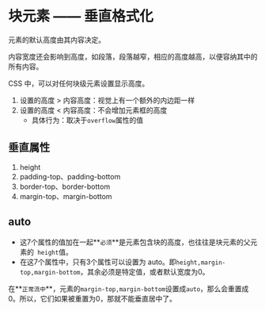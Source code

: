 # 块元素 —— 垂直格式化

元素的默认高度由其内容决定。

内容宽度还会影响到高度，如段落，段落越窄，相应的高度越高，以便容纳其中的所有内容。

CSS 中，可以对任何块级元素设置显示高度。

1. 设置的高度 > 内容高度：视觉上有一个额外的内边距一样
2. 设置的高度 < 内容高度：不会增加元素框的高度
    - 具体行为：取决于`overflow`属性的值

## 垂直属性

1. height
2. padding-top、padding-bottom
3. border-top、border-bottom
4. margin-top、margin-bottom


## auto

- 这7个属性的值加在一起**`必须`**是元素包含块的高度，也往往是块元素的父元素的` height`值。
- 在这7个属性中，只有3个属性可以设置为 auto。即`height,margin-top,margin-bottom`，其余必须是特定值，或者默认宽度为0。

在**`正常流中`**，元素的`margin-top,margin-bottom`设置成`auto`，那么会重置成0。所以，它们如果被重置为0，那就不能垂直居中了。

